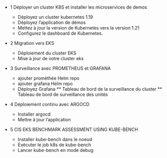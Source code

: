 ### 

- 1 Déployer un cluster K8S et installer les microservices de demos
    * Déployez un cluster kubernetes 1.19
    * Déployez l’application de démos
    * Mettez à jour la version de Kubernetes vers la version 1.21
    * Configurez le dashboard de Kubernetes.

- 2 Migration vers EKS
    * Déploiement du cluster EKS
    * Mise à jour de votre cluster eks

- 3 Surveillance avec PROMETHEUS et GRAFANA
    * ajouter prométhée Helm repo 
    * ajouter grafana Helm repo
    * Déployez Grafana
        ** Tableau de bord de la surveillance du cluster
        ** Tableau de bord de surveillance des unités
        
- 4 Déploiement continu avec ARGOCD
    * Installer argocd
    * Mettre à jour l’application

- 5 CIS EKS BENCHMARK ASSESSMENT USING KUBE-BENCH
    * Installer kube-bench dans le noeud
    * Exécuter le job k8s de kube-bench
    * Lancer kube-bench en mode debug
